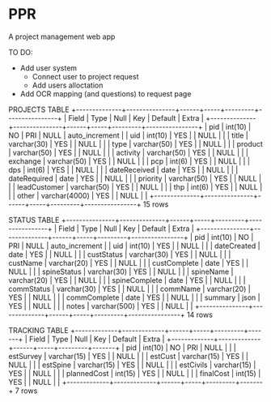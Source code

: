# PPR
A project management web app

TO DO:
- Add user system
  * Connect user to project request
  * Add users alloctation
- Add OCR mapping (and questions) to request page


PROJECTS TABLE
+--------------+---------------+------+-----+---------+----------------+
| Field        | Type          | Null | Key | Default | Extra          |
+--------------+---------------+------+-----+---------+----------------+
| pid          | int(10)       | NO   | PRI | NULL    | auto_increment |
| uid          | int(10)       | YES  |     | NULL    |                |
| title        | varchar(30)   | YES  |     | NULL    |                |
| type         | varchar(50)   | YES  |     | NULL    |                |
| product      | varchar(50)   | YES  |     | NULL    |                |
| activity     | varchar(50)   | YES  |     | NULL    |                |
| exchange     | varchar(50)   | YES  |     | NULL    |                |
| pcp          | int(6)        | YES  |     | NULL    |                |
| dps          | int(6)        | YES  |     | NULL    |                |
| dateReceived | date          | YES  |     | NULL    |                |
| dateRequired | date          | YES  |     | NULL    |                |
| priority     | varchar(50)   | YES  |     | NULL    |                |
| leadCustomer | varchar(50)   | YES  |     | NULL    |                |
| thp          | int(6)        | YES  |     | NULL    |                |
| other        | varchar(4000) | YES  |     | NULL    |                |
+--------------+---------------+------+-----+---------+----------------+
15 rows


STATUS TABLE
+---------------+--------------+------+-----+---------+----------------+
| Field         | Type         | Null | Key | Default | Extra          |
+---------------+--------------+------+-----+---------+----------------+
| pid           | int(10)      | NO   | PRI | NULL    | auto_increment |
| uid           | int(10)      | YES  |     | NULL    |                |
| dateCreated   | date         | YES  |     | NULL    |                |
| custStatus    | varchar(30)  | YES  |     | NULL    |                |
| custName      | varchar(20)  | YES  |     | NULL    |                |
| custComplete  | date         | YES  |     | NULL    |                |
| spineStatus   | varchar(30)  | YES  |     | NULL    |                |
| spineName     | varchar(20)  | YES  |     | NULL    |                |
| spineComplete | date         | YES  |     | NULL    |                |
| commStatus    | varchar(30)  | YES  |     | NULL    |                |
| commName      | varchar(20)  | YES  |     | NULL    |                |
| commComplete  | date         | YES  |     | NULL    |                |
| summary       | json         | YES  |     | NULL    |                |
| notes         | varchar(500) | YES  |     | NULL    |                |
+---------------+--------------+------+-----+---------+----------------+
14 rows


TRACKING TABLE
+-------------+-------------+------+-----+---------+-------+
| Field       | Type        | Null | Key | Default | Extra |
+-------------+-------------+------+-----+---------+-------+
| pid         | int(10)     | NO   | PRI | NULL    |       |
| estSurvey   | varchar(15) | YES  |     | NULL    |       |
| estCust     | varchar(15) | YES  |     | NULL    |       |
| estSpine    | varchar(15) | YES  |     | NULL    |       |
| estCivils   | varchar(15) | YES  |     | NULL    |       |
| plannedCost | int(15)     | YES  |     | NULL    |       |
| finalCost   | int(15)     | YES  |     | NULL    |       |
+-------------+-------------+------+-----+---------+-------+
7 rows
